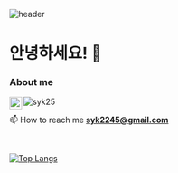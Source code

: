 ![header](https://capsule-render.vercel.app/api?type=wave&color=auto&height=300&section=header&text=Welcome%20My%20github%20&fontSize=80)

<!-- 프로필 소개 -->
# 안녕하세요! 👋

### About me


<a href="https://linkedin.com/in/seyoun-kim-60374726b" target="_blank">
  <img align="left" alt="Seyoun's LinkedIN" width="22px" src="https://cdn.simpleicons.org/linkedin" />
</a>

<a align="left"> <img src="https://komarev.com/ghpvc/?username=syk25&label=Profile%20views&color=0e75b6&style=flat" alt="syk25" /> </a>

<span>📫 How to reach me **syk2245@gmail.com**</span>

<br />

[![Top Langs](https://github-readme-stats.vercel.app/api/top-langs/?username=syk25&layout=compact)](https://github.com/syk25/github-readme-stats)<br>






